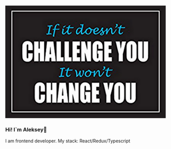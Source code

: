 ![Header](https://github.com/Lelik7777/lelik7777/blob/main/assets/for%20github_700_400.png)
### Hi! I`m Aleksey👋
I am frontend developer.
My stack: React/Redux/Typescript
